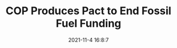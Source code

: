 ---
"title": "COP Produces Pact to End Fossil Fuel Funding"
"date": "2021-11-4 16:8:7"
"feed_name": "RIGZONE"
"feed_website": "http://www.rigzone.com/"
"feed_rss": "http://www.rigzone.com/news/rss/rigzone_latest.aspx"
"link": "https://www.rigzone.com/news/wire/cop_produces_pact_to_end_fossil_fuel_funding-04-nov-2021-166920-article/?rss=true"
"source": "None"
"file": "_posts/2021-1-1-5dc8d68693cc99cbcaf59a5f36c5e2c9e40943c0.md"
"accident": "0"
"drilling": "0"
"dead": "0"
"injured": "0"
"arrested": "0"
"place": "unknown place"
"where": "unknown site"
"causes": "unknown"
"place_uri": "unknown place"
---